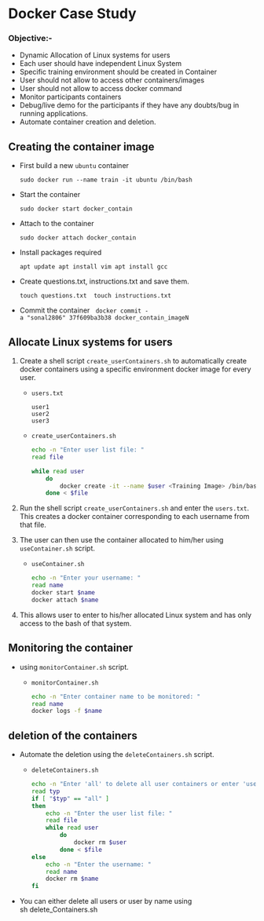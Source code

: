 # **Docker Case Study**

### **Objective**:-
- Dynamic Allocation of Linux systems for users
- Each user should have independent Linux System
- Specific training environment should be created in Container
- User should not allow to access other containers/images
- User should not allow to access docker command
- Monitor participants containers
- Debug/live demo for the participants if they have any doubts/bug in running applications. 
- Automate container creation and deletion.

## Creating the container image
- First build a new `ubuntu` container

    `sudo docker run --name train -it ubuntu /bin/bash`
- Start the container

    `sudo docker start docker_contain`
- Attach to the container

  `sudo docker attach docker_contain`
- Install packages required

  `apt update
apt install vim
apt install gcc`
- Create questions.txt, instructions.txt and save them.

  `touch questions.txt 
touch instructions.txt`
- Commit the container
 
 `docker commit ­a "sonal2806" 37f609ba3b38 docker_contain_imageN `
## Allocate Linux systems for users
1. Create a shell script `create_userContainers.sh` to automatically create docker containers using a specific environment docker image for every user.

    - `users.txt`
        ```
        user1
        user2
        user3
        ```
    - `create_userContainers.sh`
        ```sh
        echo -n "Enter user list file: "
        read file

        while read user
            do 
                docker create -it --name $user <Training Image> /bin/bash
            done < $file
        ```
2.  Run the shell script `create_userContainers.sh` and enter the `users.txt`. This creates a docker container corresponding to each username from that file.
3.  The user can then use the container allocated to him/her using `useContainer.sh` script.
    - `useContainer.sh`
        ```sh
        echo -n "Enter your username: "
        read name
        docker start $name
        docker attach $name
        ```
4.  This allows user to enter to his/her allocated Linux system and has only access to the bash of that system.

## Monitoring the container
- using `monitorContainer.sh` script.

    - `monitorContainer.sh`
        ```sh
        echo -n "Enter container name to be monitored: "
        read name
        docker logs -f $name
        ```
## deletion of the containers
- Automate the deletion using the `deleteContainers.sh` script.

    - `deleteContainers.sh`
        ```sh
        echo -n "Enter 'all' to delete all user containers or enter 'user' to delete a specific user container: "
        read typ
        if [ "$typ" == "all" ]
        then
            echo -n "Enter the user list file: "
            read file
            while read user
                do
                    docker rm $user
                done < $file
        else
            echo -n "Enter the username: "
            read name
            docker rm $name
        fi
        ```
- You can either delete all users or user by name using sh delete_Containers.sh
